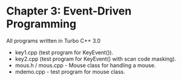 # Chapter 3: Event-Driven Programming

All programs written in Turbo C++ 3.0

* key1.cpp (test program for KeyEvent()).
* key2.cpp (test program for KeyEvent() with scan code masking).
* mous.h / mous.cpp - Mouse class for handling a mouse.
* mdemo.cpp - test program for mouse class.


